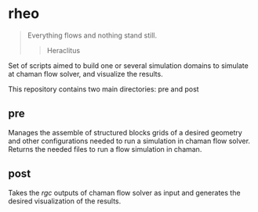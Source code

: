 # rheo

> Everything flows and nothing stand still.
> > Heraclitus 


Set of scripts aimed to build one or several simulation domains to simulate at chaman flow solver, and visualize the results.

This repository contains two main directories: pre and post

## pre

Manages the assemble of structured blocks grids of a desired geometry and other configurations needed to run a simulation in chaman flow solver.
Returns the needed files to run a flow simulation in chaman.

## post

Takes the *rgc* outputs of chaman flow solver as input and generates the desired visualization of the results.

